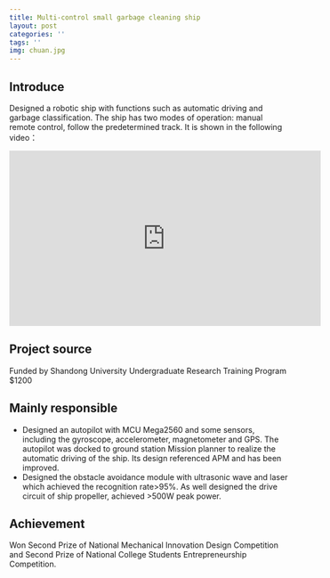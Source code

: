 ```yaml
---
title: Multi-control small garbage cleaning ship
layout: post
categories: ''
tags: ''
img: chuan.jpg
---
```

## Introduce

Designed a robotic ship with functions such as automatic driving and garbage classification. The ship has two modes of operation: manual remote control, follow the predetermined track. It is shown in the following video：

<iframe width="560" height="315" src="https://www.youtube.com/embed/3_GFxK8go1Y" frameborder="0" allow="accelerometer; autoplay; encrypted-media; gyroscope; picture-in-picture" allowfullscreen></iframe>

## Project source

Funded by Shandong University Undergraduate Research Training Program $1200 

## Mainly responsible

- Designed an autopilot with MCU Mega2560 and some sensors, including the gyroscope, accelerometer,
  magnetometer and GPS. The autopilot was docked to ground station Mission planner to realize the automatic driving of the ship. Its design referenced APM and has been improved.
- Designed the obstacle avoidance module with ultrasonic wave and laser which achieved the recognition rate>95%. As well designed the drive circuit of ship propeller, achieved >500W peak power. 

## Achievement

Won Second Prize of National Mechanical Innovation Design Competition and Second Prize of National
College Students Entrepreneurship Competition.



